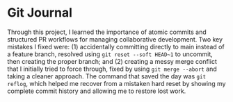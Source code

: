 # Git Journal

Through this project, I learned the importance of atomic commits and structured PR workflows for managing collaborative development. Two key mistakes I fixed were: (1) accidentally committing directly to main instead of a feature branch, resolved using `git reset --soft HEAD~1` to uncommit, then creating the proper branch; and (2) creating a messy merge conflict that I initially tried to force through, fixed by using `git merge --abort` and taking a cleaner approach. The command that saved the day was `git reflog`, which helped me recover from a mistaken hard reset by showing my complete commit history and allowing me to restore lost work.
